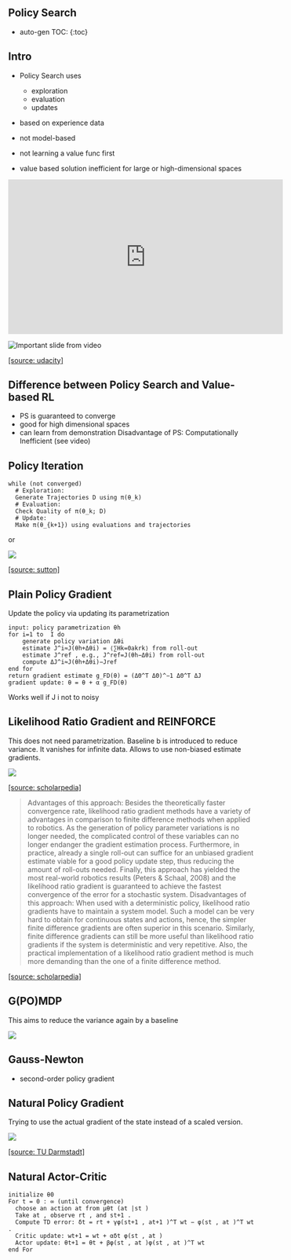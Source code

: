 <script type="text/javascript" async
  src="https://cdnjs.cloudflare.com/ajax/libs/mathjax/2.7.1/MathJax.js?config=TeX-MML-AM_CHTML">
</script>

## Policy Search
* auto-gen TOC:
{:toc}

## Intro
* Policy Search uses
    - exploration
    - evaluation
    - updates
* based on experience data
* not model-based
* not learning a value func first

* value based solution inefficient for large or high-dimensional spaces

<iframe width="560" height="315" src="https://www.youtube.com/embed/bJMib3EPwAE" frameborder="0" allowfullscreen></iframe>

![Important slide from video](https://farm5.staticflickr.com/4313/36102858632_afe96bc2ed_z_d.jpg)

[[source: udacity]](https://ct2034.github.io/reinforcement_learning_summary/references.html#udacity-course-reinforcement-learning)

## Difference between Policy Search and Value-based RL
* PS is guaranteed to converge
* good for high dimensional spaces
* can learn from demonstration
Disadvantage of PS: Computationally Inefficient (see video)

## Policy Iteration
```
while (not converged)
  # Exploration:
  Generate Trajectories D using π(θ_k)
  # Evaluation: 
  Check Quality of π(θ_k; D)
  # Update:
  Make π(θ_{k+1}) using evaluations and trajectories
```
or

![](http://incompleteideas.net/sutton/book/ebook/pseudotmp1.png)

[[source: sutton]](https://ct2034.github.io/reinforcement_learning_summary/references.html#sutton-and-barto-reinforcement-learning-an-introduction)

## Plain Policy Gradient
Update the policy via updating its parametrization
```
input: policy parametrization θh
for i=1 to  I do 
    generate policy variation Δθi
    estimate J^i≈J(θh+Δθi) = ⟨∑Hk=0akrk⟩ from roll-out
    estimate J^ref , e.g., J^ref=J(θh−Δθi) from roll-out
    compute ΔJ^i≈J(θh+Δθi)−Jref
end for 
return gradient estimate g_FD(θ) = (ΔΘ^T ΔΘ)^−1 ΔΘ^T ΔJ
gradient update: θ = θ + α g_FD(θ)
```

Works well if J i not to noisy

## Likelihood Ratio Gradient and REINFORCE
This does not need parametrization.
Baseline b is introduced to reduce variance.
It vanishes for infinite data.
Allows to use non-biased estimate gradients.  

![](https://farm5.staticflickr.com/4292/36229450256_c0f1ce83e4_z_d.jpg)

[[source: scholarpedia]](https://ct2034.github.io/reinforcement_learning_summary/references.html#scholarpedia-on-policy-gradient-methods)

> Advantages of this approach: Besides the theoretically faster convergence rate, likelihood ratio gradient methods have a variety of advantages in comparison to finite difference methods when applied to robotics. As the generation of policy parameter variations is no longer needed, the complicated control of these variables can no longer endanger the gradient estimation process. Furthermore, in practice, already a single roll-out can suffice for an unbiased gradient estimate viable for a good policy update step, thus reducing the amount of roll-outs needed. Finally, this approach has yielded the most real-world robotics results (Peters & Schaal, 2008) and the likelihood ratio gradient is guaranteed to achieve the fastest convergence of the error for a stochastic system.
> Disadvantages of this approach: When used with a deterministic policy, likelihood ratio gradients have to maintain a system model. Such a model can be very hard to obtain for continuous states and actions, hence, the simpler finite difference gradients are often superior in this scenario. Similarly, finite difference gradients can still be more useful than likelihood ratio gradients if the system is deterministic and very repetitive. Also, the practical implementation of a likelihood ratio gradient method is much more demanding than the one of a finite difference method.

[[source: scholarpedia]](https://ct2034.github.io/reinforcement_learning_summary/references.html#scholarpedia-on-policy-gradient-methods)

## G(PO)MDP
This aims to reduce the variance again by a baseline 

![](https://farm5.staticflickr.com/4328/36229664406_5997502e38_z_d.jpg)

## Gauss-Newton 
* second-order policy gradient

## Natural Policy Gradient
Trying to use the actual gradient of the state instead of a scaled version.

![](https://farm5.staticflickr.com/4317/36270730885_b2850c199a_z_d.jpg)

[[source: TU Darmstadt]](https://ct2034.github.io/reinforcement_learning_summary/references.html#TU-Darmstadt-Slides)

## Natural Actor-Critic
```
initialize θ0
For t = 0 : ∞ (until convergence)
  choose an action at from μθt (at |st )
  Take at , observe rt , and st+1 .
  Compute TD error: δt = rt + γφ(st+1 , at+1 )^T wt − φ(st , at )^T wt .
  Critic update: wt+1 = wt + αδt φ(st , at )
  Actor update: θt+1 = θt + βφ(st , at )φ(st , at )^T wt
end For
```

